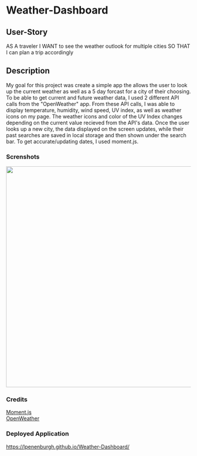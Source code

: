 # Weather-Dashboard

## User-Story
AS A traveler
I WANT to see the weather outlook for multiple cities
SO THAT I can plan a trip accordingly

## Description
My goal for this project was create a simple app the allows the user to look up the current weather as well as a 5 day forcast for a city of their choosing. To be able to get current and future weather data, I used 2 different API calls from the "OpenWeather" app. From these API calls, I was able to display temperature, humidity, wind speed, UV index, as well as weather icons on my page. The weather icons and color of the UV Index changes depending on the current value recieved from the API's data.  Once the user looks up a new city, the data displayed on the screen updates, while their past searches are saved in local storage and then shown under the search bar. To get accurate/updating dates, I used moment.js.

### Screnshots
 <img src="https://i.imgur.com/wF0lUGp.png" width="600">


### Credits
 <a href="https://momentjs.com">Moment.js</a>
 <br>
 <a href="https://openweathermap.org">OpenWeather</a>

### Deployed Application

https://lpenenburgh.github.io/Weather-Dashboard/
